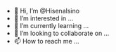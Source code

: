 - 👋 Hi, I’m @Hisenalsino
- 👀 I’m interested in ...
- 🌱 I’m currently learning ...
- 💞️ I’m looking to collaborate on ...
- 📫 How to reach me ...

<!---
Hisenalsino/Hisenalsino is a ✨ special ✨ repository because its `README.md` (this file) appears on your GitHub profile.
You can click the Preview link to take a look at your changes.
--->
